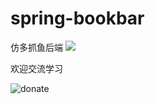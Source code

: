 # spring-bookbar
仿多抓鱼后端
<img src="http://m.qpic.cn/psb?/V12nwUPr42LZo3/riB60gjZ9isEV25hoqaenkPPHW6F7cQvvDt6v5RWfJ8!/b/dLYAAAAAAAAA&bo=SQO6AwAAAAADB9E!&rf=viewer_4">

欢迎交流学习

![donate](http://m.qpic.cn/psb?/V12nwUPr42LZo3/x3ZJJnSlTaILpiP0L86.Si4NVMaGLJmcIUfvRr33Hg0!/b/dFIBAAAAAAAA&bo=8ALOAwAAAAARBw8!&rf=viewer_4)
